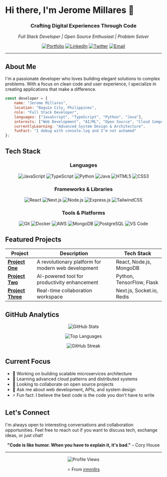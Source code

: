 # Hi there, I'm Jerome Millares 👋

<div align="center">
  
  ### Crafting Digital Experiences Through Code
  
  *Full Stack Developer | Open Source Enthusiast | Problem Solver*
  
  [![Portfolio](https://img.shields.io/badge/Portfolio-000000?style=for-the-badge&logo=About.me&logoColor=white)](https://yourportfolio.com)
  [![LinkedIn](https://img.shields.io/badge/LinkedIn-0077B5?style=for-the-badge&logo=linkedin&logoColor=white)](https://linkedin.com/in/yourprofile)
  [![Twitter](https://img.shields.io/badge/Twitter-1DA1F2?style=for-the-badge&logo=twitter&logoColor=white)](https://twitter.com/yourhandle)
  [![Email](https://img.shields.io/badge/Email-D14836?style=for-the-badge&logo=gmail&logoColor=white)](mailto:your.jmillares0945@gmail.com)

</div>

---

## About Me

I'm a passionate developer who loves building elegant solutions to complex problems. With a focus on clean code and user experience, I specialize in creating applications that make a difference.

```javascript
const developer = {
    name: "Jerome Millares",
    location: "Baguio City, Philippines",
    role: "Full Stack Developer",
    languages: ["JavaScript", "TypeScript", "Python", "Java"],
    interests: ["Web Development", "AI/ML", "Open Source", "Cloud Computing"],
    currentlyLearning: "Advanced System Design & Architecture",
    funFact: "I debug with console.log and I'm not ashamed"
};
```

## Tech Stack

<div align="center">

### Languages
![JavaScript](https://img.shields.io/badge/JavaScript-F7DF1E?style=for-the-badge&logo=javascript&logoColor=black)
![TypeScript](https://img.shields.io/badge/TypeScript-007ACC?style=for-the-badge&logo=typescript&logoColor=white)
![Python](https://img.shields.io/badge/Python-3776AB?style=for-the-badge&logo=python&logoColor=white)
![Java](https://img.shields.io/badge/Java-ED8B00?style=for-the-badge&logo=openjdk&logoColor=white)
![HTML5](https://img.shields.io/badge/HTML5-E34F26?style=for-the-badge&logo=html5&logoColor=white)
![CSS3](https://img.shields.io/badge/CSS3-1572B6?style=for-the-badge&logo=css3&logoColor=white)

### Frameworks & Libraries
![React](https://img.shields.io/badge/React-20232A?style=for-the-badge&logo=react&logoColor=61DAFB)
![Next.js](https://img.shields.io/badge/Next.js-000000?style=for-the-badge&logo=next.js&logoColor=white)
![Node.js](https://img.shields.io/badge/Node.js-43853D?style=for-the-badge&logo=node.js&logoColor=white)
![Express.js](https://img.shields.io/badge/Express.js-404D59?style=for-the-badge&logo=express&logoColor=white)
![TailwindCSS](https://img.shields.io/badge/Tailwind_CSS-38B2AC?style=for-the-badge&logo=tailwind-css&logoColor=white)

### Tools & Platforms
![Git](https://img.shields.io/badge/Git-F05032?style=for-the-badge&logo=git&logoColor=white)
![Docker](https://img.shields.io/badge/Docker-2496ED?style=for-the-badge&logo=docker&logoColor=white)
![AWS](https://img.shields.io/badge/AWS-232F3E?style=for-the-badge&logo=amazon-aws&logoColor=white)
![MongoDB](https://img.shields.io/badge/MongoDB-4EA94B?style=for-the-badge&logo=mongodb&logoColor=white)
![PostgreSQL](https://img.shields.io/badge/PostgreSQL-316192?style=for-the-badge&logo=postgresql&logoColor=white)
![VS Code](https://img.shields.io/badge/VS_Code-007ACC?style=for-the-badge&logo=visual-studio-code&logoColor=white)

</div>

## Featured Projects

<div align="center">

| Project | Description | Tech Stack |
|---------|-------------|------------|
| **[Project One](https://github.com/yourusername/project-one)** | A revolutionary platform for modern web development | React, Node.js, MongoDB |
| **[Project Two](https://github.com/yourusername/project-two)** | AI-powered tool for productivity enhancement | Python, TensorFlow, Flask |
| **[Project Three](https://github.com/yourusername/project-three)** | Real-time collaboration workspace | Next.js, Socket.io, Redis |

</div>

## GitHub Analytics

<div align="center">
  
  ![GitHub Stats](https://github-readme-stats.vercel.app/api?username=yourusername&show_icons=true&theme=radical&hide_border=true&bg_color=0D1117&title_color=F85D7F&icon_color=F8D866)
  
  ![Top Languages](https://github-readme-stats.vercel.app/api/top-langs/?username=yourusername&layout=compact&theme=radical&hide_border=true&bg_color=0D1117&title_color=F85D7F)
  
  ![GitHub Streak](https://github-readme-streak-stats.herokuapp.com/?user=yourusername&theme=radical&hide_border=true&background=0D1117&ring=F85D7F&fire=F8D866&currStreakLabel=F8D866)

</div>

## Current Focus

- 🔭 Working on building scalable microservices architecture
- 🌱 Learning advanced cloud patterns and distributed systems
- 👯 Looking to collaborate on open source projects
- 💬 Ask me about web development, APIs, and system design
- ⚡ Fun fact: I believe the best code is the code you don't have to write

## Let's Connect

I'm always open to interesting conversations and collaboration opportunities. Feel free to reach out if you want to discuss tech, exchange ideas, or just chat!

<div align="center">
  
  **"Code is like humor. When you have to explain it, it's bad."** – Cory House
  
  ---
  
  ![Profile Views](https://komarev.com/ghpvc/?username=yourusername&color=F85D7F&style=for-the-badge)
  
  ⭐️ From [jrmmllrs](https://github.com/yourusername)

</div>
